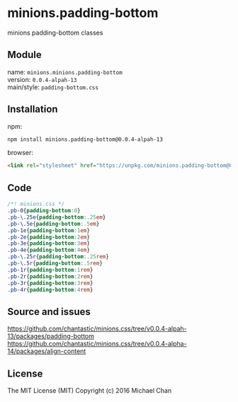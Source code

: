 # minions.padding-bottom
minions padding-bottom classes

## Module
name: `minions.minions.padding-bottom`  
version: `0.0.4-alpah-13`  
main/style: `padding-bottom.css`  

## Installation
npm:
```bash
npm install minions.padding-bottom@0.0.4-alpah-13
```

browser:
```html
<link rel="stylesheet" href="https://unpkg.com/minions.padding-bottom@0.0.4-alpah-13" />
```

## Code
```css
/*! minions.css */
.pb-0{padding-bottom:0}
.pb-\.25e{padding-bottom:.25em}
.pb-\.5e{padding-bottom:.5em}
.pb-1e{padding-bottom:1em}
.pb-2e{padding-bottom:2em}
.pb-3e{padding-bottom:3em}
.pb-4e{padding-bottom:4em}
.pb-\.25r{padding-bottom:.25rem}
.pb-\.5r{padding-bottom:.5rem}
.pb-1r{padding-bottom:1rem}
.pb-2r{padding-bottom:2rem}
.pb-3r{padding-bottom:3rem}
.pb-4r{padding-bottom:4rem}

```

## Source and issues

https://github.com/chantastic/minions.css/tree/v0.0.4-alpah-13/packages/padding-bottom
https://github.com/chantastic/minions.css/tree/v0.0.4-alpha-14/packages/align-content

## License

The MIT License (MIT)
Copyright (c) 2016 Michael Chan
